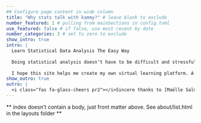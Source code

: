 ```yaml
---
## Configure page content in wide column
title: "Why stats talk with kammy?" # leave blank to exclude
number_featured: 1 # pulling from mainSections in config.toml
use_featured: false # if false, use most recent by date
number_categories: 3 # set to zero to exclude
show_intro: true
intro: |
  Learn Statistical Data Analysis The Easy Way  
  
  Doing statistical analysis doesn’t have to be difficult and stressful. One has to understand the process and the critical ingredients of quality statistical analysis. The Website will help you learn how to conduct statistical analysis using some of the popular statistical software (open source and commercial) in the field of business and social sciences. Stats Talk With Kammy is a unique kind of casual and social get-together in culture, when you gather with friends and get to know each other better over some apéritifs, snacks, and anything in between. A good stats talk is one where you'd happily spend a few hours just hanging out.
  
  I hope this site helps me create my own virtual learning platform. A place where I and my site's visitors enjoy spending time, and one that helps folks get to know you better. 
show_outro: true
outro: |
  <i class="fas fa-glass-cheers pr2"></i>Sincere thanks to [Maëlle Salmon](https://masalmon.eu/) for her help naming this Hugo theme!
---
```


** index doesn't contain a body, just front matter above.
See about/list.html in the layouts folder **